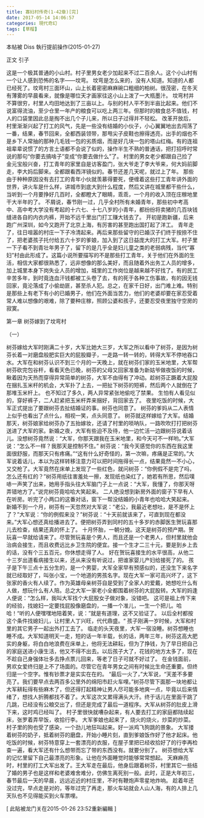 ```yaml
---
title: 寡妇村传奇(1-42章)[完]
date: 2017-05-14 14:06:57
categories: 現代奇幻
tags: [草榴]
---
```

本帖被 Diss 執行提前操作(2015-01-27)

正文 引子

这是一个极其普通的小山村。村子里男女老少加起来不过二百余人。这个小山村有一个让人感到恐怖的名字——坟弯。
坟弯是怎么来的，没有人知道。知道的人都已经死了。坟弯村三面环山，山上长着密密麻麻碗口粗细的柏树。很茂密，在冬天有薄雾的早晨看来，就像是哪位天才画家往这小山上泼了一大瓶墨汁。
坟弯村并不算很穷，村里人均田地达到了三亩以上。与别的村人平不到半亩比起来。他们不说富得流油，至少仓里一年产的粮食可以吃上两三年。但那时的粮食总不值钱，村人的口袋里因此总是掏不出几个子儿来，所以日子过得并不轻松。
改革开放后，村里渐渐兴起了打工的风气，先是一些没有结婚的小伙子，小心翼翼地出去闯荡了一番，结果，春节回来，全都西装领带，那甩尖子皮鞋也擦得透亮，出手的烟也不是乡下人常抽的那种几毛钱一包的劣质烟，而是好几块一包的塔山红梅。有的连祖祖辈辈说惯了的方言土语都不会说了似的，操作半生不熟的普通话，把打招呼时常说的那句“你要去搞啥子”变成“你要去做什么”了。
村里的男女老少都跟自己捡了金元宝般兴奋，打工青年的家里自是访客盈门，张大爷走了李大爷来，何大妈前脚走，李大妈后脚来。全都跟看西洋镜似的。春节还差几天呢，就过上了年。
那些由于种种原因没有去打工的青年小伙就羡慕得要死，便缠着这些打工青年讲外面的世界，讲火车是什么样，讲城市到底大到什么程度，然后又讲在城里都干些什么，当听到一个月要挣好几百时，全都瞪大了眼睛，乖乖，一个月的收入顶在庄稼地里干大半年的了。
不屑说，春节刚一过，几乎全村所有未婚青年，那些初中考高中、高中考大学没有考起的十六七、十七八岁的小青年，都纷纷将卖猪的几百块钱缝进各自的内衣内裤，开始不远千里出门打工赚大钱去了。
开初是跑新疆，后来跑广州深圳，如今又跑开了北京上海，有厉害的甚至跑出国打起了洋工。
青年走了，往日喧嚣的村庄一下子冷清起来。再后来那些留守的已婚汉子们终于按捺不住了，把老婆孩子托付给五六十岁的爹娘，加入到了这日益庞大的打工大军。村子里一下子看不到青壮年男子了，留下的是几乎全是妇儿童之类的老弱病残，当代“寡妇”村由此形成了。这篇小说所要描写的不是那些打工青年，关于他们在外面的生活，相信大家都很熟悉了，远非想像的那么美好，而且随着外出务工人员的增多，加上城里本身下岗失业人员的增加，城里的工作岗位是越来越不好找了。有的民工辛苦多年，到时竟连血汗钱都被工头卷了去，有的死于各种工伤事故，有的因无钱回家，竟沦落成了小偷劫匪，甚至杀人犯。总之，在家千日好，出门难上难。特别是那些上有老下有小的已婚男子，他们在外面当苦力，他们的老婆却要在家忍受着常人难以想像的艰难，除了要种庄稼，照顾公婆和孩子，还要忍受夜里独守空房的寂寞。





第一章 树芬嫁到了坟弯村


（一）

树芬嫁给大军时刚满二十岁，大军比她大三岁，大军之所以看中了树芬，是因为树芬长着一对磨盘般肥实巨大的屁股瓣子，一走路一转一转的，转得大军不停地吞口水。大军在和树芬认识不到三个月的一天晚上，就在树芬们家的玉米地里，大军帮树芬砍完包谷杆，看看天色已晚，树芬的父母又回家准备为新姑爷做夜饭的时候，瞅着因为天热而穿得异常简单的树芬，大军不由得有了冲动。趁树芬正蹶着大屁股在捆扎玉米杆的机会，大军扑了上去，一把扯下树芬的短裤，然后两个人就倒在了那堆玉米杆上。
也不知过了多久，两人异常紧张地偷吃了禁果。
生怕有人看见似的，穿好裤子，二人赶紧把玉米杆弄来捆好，背回家去了。
夜里吃饭的时候，大军正式提出了要跟树芬去扯结婚证的事。树芬也同意了。
树芬的爹妈从二人表情上似乎也看出了点什么，相视一笑，点头同意了。
树芬就这样嫁给了大军。结婚那天，树芬娘家给树芬办了五抬嫁妆，还请了村里的唢呐队，一路吹吹打打把树芬送进了大军的家。新婚之夜，大军有些迫不及待，他一边忙活一边跟树芬说着话儿。没想树芬竟然说：“大军，你那天跟我在玉米地里，和今天可不一样哟。”大军说：“怎么不一样？我那天是控制不住。”
树芬说：“我今天感觉你的东西在我这里面很舒服，而那天只有疼痛。”“这有什么好奇怪的，第一次嘛，疼痛是正常的。”大军说着话儿，本以为这样转移注意力可以把时间拖得长一点，结果竟然一不小心，又交枪了。大军竟然在床单上发现了一些红色，就问树芬：“你例假不是完了吗，怎么还有红的？”树芬用纸往害羞处一擦，发现纸也染红了，她若有所思，然后噗哧一声笑了出来，她用手指头往大军脑门子上一点说：“大军，我懂了，你那天呀弄错地方了。”说完树芬竟哈哈大笑起来。
二人绝没想到新房外面的窗子下早有人在听房。听完了小两口的这番对话，窗下一帮没结婚的小青年也哈哈大笑起来。
新婚不到一个月，树芬有一天忽然对大军说：“老公，我最近老想吐，是不是怀上了？”大军说：“你的例假来没？”树芬说：“十天前就该来了，可直到现在都没来。”大军心想还真给播进去了。便把树芬弄到同村的五十多岁的赤脚医生贺玩喜那儿去检查，结果还真的怀上了。
十月怀胎，一朝分娩。这天是树芬的预产期。贺玩喜一早就给请来了。尽管贺玩喜是个男人，而且还是一个老男人，但村里就他会治病会接生，而且收费远比乡卫生院的便宜。接一个生才二三十元，要是到乡上去的话，没有个三五百元，你休想走得了人。
好在贺玩喜接生的水平很高，从他二十三岁出道看病接生以来，还从来没有听说过，把谁家婴儿产妇给接死了的。
孩子是下午三点十五分生的，是一个男婴，大军全家早有预感似的，还没生下来名字就已经取好了，叫张小宝，一个地道的男孩名字。现在大军一家可高兴坏了，这下张家的香火有人续了。作为英雄母亲树芬自是受到了全家人的爱戴，她想吃什么有人做，想玩什么有人陪。总之大军一家老小全都围着树芬的大屁股转。大军的妈逢人便说：“怎么样，我叫大军找个大屁股女子做对象，没错吧。
这可是祖上传下来的经验，找媳妇一定要找屁股像磨盘的，一播一个准儿，一生一个把儿。哈哈！“听的人便嘿嘿地陪着笑，说：”就是有道理，这不又验证了。
以后全村都按这个条件找媳妇儿，让村里人丁兴旺，代代鼎盛。“
孩子刚满一岁时候，大军和村里的其它男子一起出外打工去了。
临走的头天夜里，大军一宿没睡。树芬想睡也睡不成。大军知道明天一走，短的话一年半载，长的话，两年三年，树芬这高大肥实的身躯，将白白地浪费在床单上，他将无法耕耘，但为了挣钱，为了早日把自己的家庭送进小康生活，他又不得不出去。以后孩子大了，花钱的地方太多了，现在不趁自己身强体壮多去挣点票儿回来，等老了日子可就不好过了。
在金钱面前，男欢女爱终归是上不了场面的。尽管它在青年男女之间有时候比生命还重要。但终归是一个空字。惟有钞票才是实实在在的。
“最后一火了，”大军说，“天差不多要亮了。我们要早点去两百多公里外的绵阳市赶火车哩。”树芬尽管下面那一块地都让大军耕耘得有些麻木了，但还得打起精神让男人尽可能多地爽一点，毕竟以后来情绪了，想找人折腾都找不着了。大军这次又累得满头大汗。终于话儿在里面干跳了几跳，已经没有公粮交出了，但还是完成了最后一道程序。大军从树芬的肚皮上滑下来，这时鸡已经叫了。
村子里很快就嘈杂起来，有人要去打工的家庭都陆续起床，张罗着弄早饭，收拾行李。
大军爹娘也起来了，烧火的烧火，炒菜的炒菜。村子里的狗也受了感染，一个劲儿地狂叫起来。好一派鸡飞狗跳的景象。
大军搂着树芬的奶子，抵着树芬的磨盘，开始小睡片刻，直到爹娘饭作好了他才起床。他吃饭的时候，树芬特意穿上一套漂亮的衣服，在屋子里把已经收拾好了的行李再检查一遍，看大军还有什么想带而忘了带的东西没有。就要分别了。
树芬想给大军的记忆里留下自己最漂亮的形象。让他在外面睡觉时能够常常想起。
天麻麻亮时，村里的打工大军出发了。王大军走在最后，他身后跟着树芬，村里其它一些结了婚的男子也是这样和老婆难舍难分，仿佛生离死别一般。此时，正是大年初三，春节最后一天的早晨，远远近近的村庄里，不时有鞭炮声零星地炸响。
趁着年还没过完，早点走是对的，等年过完了再走，那火车站就会人山人海，有的人排上几天队也不见得能买到火车票哩。





[ 此貼被龙门关在2015-01-26 23:52重新編輯 ]